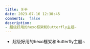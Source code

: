 ```yaml
---
title: 关于
date: 2023-07-16 12:30:45
comments:  false
description: 
- 超级好用的hexo框架和Butterfly主题~
---
```

- 超级好用的hexo框架和Butterfly主题~